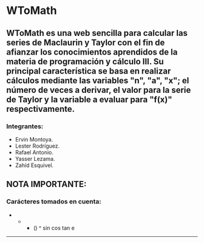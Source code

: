 # WToMath
WToMath es una web sencilla para calcular las series de Maclaurin y Taylor con el fin de afianzar los conocimientos aprendidos de la materia de programación y cálculo III. Su principal característica se basa en realizar cálculos mediante las variables "n", "a", "x"; el número de veces a derivar, el valor para la serie de Taylor y la variable a evaluar para "f(x)" respectivamente.
---
### Integrantes:
- Ervin Montoya.
- Lester Rodríguez.
- Rafael Antonio.
- Yasser Lezama.
- Zahíd Esquivel.

NOTA IMPORTANTE:
---
### Carácteres tomados en cuenta:
+ - * () ^ sin cos tan e
---
